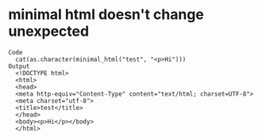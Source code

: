 # minimal html doesn't change unexpected

    Code
      cat(as.character(minimal_html("test", "<p>Hi")))
    Output
      <!DOCTYPE html>
      <html>
      <head>
      <meta http-equiv="Content-Type" content="text/html; charset=UTF-8">
      <meta charset="utf-8">
      <title>test</title>
      </head>
      <body><p>Hi</p></body>
      </html>


